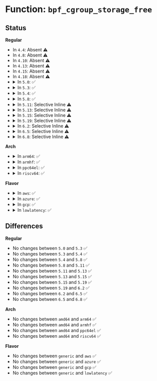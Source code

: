 # Function: <code>bpf_cgroup_storage_free</code>

## Status
<b>Regular</b>
<ul>
<li>
In <code>4.4</code>: Absent ⚠️
</li>
<li>
In <code>4.8</code>: Absent ⚠️
</li>
<li>
In <code>4.10</code>: Absent ⚠️
</li>
<li>
In <code>4.13</code>: Absent ⚠️
</li>
<li>
In <code>4.15</code>: Absent ⚠️
</li>
<li>
In <code>4.18</code>: Absent ⚠️
</li>
<li>
<details>
<summary>In <code>5.0</code>: ✅</summary>

```c
void bpf_cgroup_storage_free(struct bpf_cgroup_storage *storage);
```

**Collision:** Unique Global

**Inline:** No

**Transformation:** False

**Instances:**

```
In kernel/bpf/local_storage.c (ffffffff811d86f0)
Location: kernel/bpf/local_storage.c:520
Inline: False
Direct callers:
  - kernel/bpf/cgroup.c:__cgroup_bpf_detach
  - kernel/bpf/cgroup.c:__cgroup_bpf_detach
  - kernel/bpf/cgroup.c:__cgroup_bpf_attach
  - kernel/bpf/cgroup.c:__cgroup_bpf_attach
  - kernel/bpf/cgroup.c:__cgroup_bpf_attach
  - kernel/bpf/cgroup.c:__cgroup_bpf_attach
  - kernel/bpf/cgroup.c:__cgroup_bpf_attach
  - kernel/bpf/cgroup.c:__cgroup_bpf_attach
  - kernel/bpf/cgroup.c:__cgroup_bpf_attach
  - kernel/bpf/cgroup.c:__cgroup_bpf_attach
  - kernel/bpf/cgroup.c:__cgroup_bpf_attach
  - kernel/bpf/cgroup.c:__cgroup_bpf_attach
  - kernel/bpf/cgroup.c:cgroup_bpf_put
  - kernel/bpf/cgroup.c:cgroup_bpf_put
  - net/bpf/test_run.c:bpf_test_run
  - net/bpf/test_run.c:bpf_test_run
  - net/bpf/test_run.c:bpf_test_run
  - net/bpf/test_run.c:bpf_test_run
```
**Symbols:**

```
ffffffff811d86f0-ffffffff811d8775: bpf_cgroup_storage_free (STB_GLOBAL)
```
</details>
</li>
<li>
<details>
<summary>In <code>5.3</code>: ✅</summary>

```c
void bpf_cgroup_storage_free(struct bpf_cgroup_storage *storage);
```

**Collision:** Unique Global

**Inline:** No

**Transformation:** False

**Instances:**

```
In kernel/bpf/local_storage.c (ffffffff811ed1c0)
Location: kernel/bpf/local_storage.c:541
Inline: False
Direct callers:
  - kernel/bpf/cgroup.c:__cgroup_bpf_detach
  - kernel/bpf/cgroup.c:__cgroup_bpf_detach
  - kernel/bpf/cgroup.c:__cgroup_bpf_attach
  - kernel/bpf/cgroup.c:__cgroup_bpf_attach
  - kernel/bpf/cgroup.c:__cgroup_bpf_attach
  - kernel/bpf/cgroup.c:__cgroup_bpf_attach
  - kernel/bpf/cgroup.c:__cgroup_bpf_attach
  - kernel/bpf/cgroup.c:__cgroup_bpf_attach
  - kernel/bpf/cgroup.c:__cgroup_bpf_attach
  - kernel/bpf/cgroup.c:__cgroup_bpf_attach
  - kernel/bpf/cgroup.c:__cgroup_bpf_attach
  - kernel/bpf/cgroup.c:__cgroup_bpf_attach
  - kernel/bpf/cgroup.c:cgroup_bpf_release
  - kernel/bpf/cgroup.c:cgroup_bpf_release
  - net/bpf/test_run.c:bpf_test_run
  - net/bpf/test_run.c:bpf_test_run
  - net/bpf/test_run.c:bpf_test_run
  - net/bpf/test_run.c:bpf_test_run
```
**Symbols:**

```
ffffffff811ed1c0-ffffffff811ed245: bpf_cgroup_storage_free (STB_GLOBAL)
```
</details>
</li>
<li>
<details>
<summary>In <code>5.4</code>: ✅</summary>

```c
void bpf_cgroup_storage_free(struct bpf_cgroup_storage *storage);
```

**Collision:** Unique Global

**Inline:** No

**Transformation:** False

**Instances:**

```
In kernel/bpf/local_storage.c (ffffffff811f9910)
Location: kernel/bpf/local_storage.c:541
Inline: False
Direct callers:
  - kernel/bpf/cgroup.c:__cgroup_bpf_detach
  - kernel/bpf/cgroup.c:__cgroup_bpf_detach
  - kernel/bpf/cgroup.c:__cgroup_bpf_attach
  - kernel/bpf/cgroup.c:__cgroup_bpf_attach
  - kernel/bpf/cgroup.c:__cgroup_bpf_attach
  - kernel/bpf/cgroup.c:__cgroup_bpf_attach
  - kernel/bpf/cgroup.c:__cgroup_bpf_attach
  - kernel/bpf/cgroup.c:__cgroup_bpf_attach
  - kernel/bpf/cgroup.c:__cgroup_bpf_attach
  - kernel/bpf/cgroup.c:__cgroup_bpf_attach
  - kernel/bpf/cgroup.c:__cgroup_bpf_attach
  - kernel/bpf/cgroup.c:__cgroup_bpf_attach
  - kernel/bpf/cgroup.c:cgroup_bpf_release
  - kernel/bpf/cgroup.c:cgroup_bpf_release
  - net/bpf/test_run.c:bpf_test_run
  - net/bpf/test_run.c:bpf_test_run
  - net/bpf/test_run.c:bpf_test_run
  - net/bpf/test_run.c:bpf_test_run
```
**Symbols:**

```
ffffffff811f9910-ffffffff811f9995: bpf_cgroup_storage_free (STB_GLOBAL)
```
</details>
</li>
<li>
<details>
<summary>In <code>5.8</code>: ✅</summary>

```c
void bpf_cgroup_storage_free(struct bpf_cgroup_storage *storage);
```

**Collision:** Unique Global

**Inline:** No

**Transformation:** False

**Instances:**

```
In kernel/bpf/local_storage.c (ffffffff8121d790)
Location: kernel/bpf/local_storage.c:541
Inline: False
Direct callers:
  - kernel/bpf/cgroup.c:__cgroup_bpf_detach
  - kernel/bpf/cgroup.c:__cgroup_bpf_detach
  - kernel/bpf/cgroup.c:__cgroup_bpf_attach
  - kernel/bpf/cgroup.c:__cgroup_bpf_attach
  - kernel/bpf/cgroup.c:__cgroup_bpf_attach
  - kernel/bpf/cgroup.c:__cgroup_bpf_attach
  - kernel/bpf/cgroup.c:__cgroup_bpf_attach
  - kernel/bpf/cgroup.c:__cgroup_bpf_attach
  - kernel/bpf/cgroup.c:__cgroup_bpf_attach
  - kernel/bpf/cgroup.c:__cgroup_bpf_attach
  - kernel/bpf/cgroup.c:cgroup_bpf_release
  - kernel/bpf/cgroup.c:cgroup_bpf_release
  - net/bpf/test_run.c:bpf_test_run
  - net/bpf/test_run.c:bpf_test_run
  - net/bpf/test_run.c:bpf_test_run
  - net/bpf/test_run.c:bpf_test_run
```
**Symbols:**

```
ffffffff8121d790-ffffffff8121d815: bpf_cgroup_storage_free (STB_GLOBAL)
```
</details>
</li>
<li>
<details>
<summary>In <code>5.11</code>: Selective Inline ⚠️</summary>

```c
void bpf_cgroup_storage_free(struct bpf_cgroup_storage *storage);
```

**Collision:** Unique Global

**Inline:** Selective

**Transformation:** False

**Instances:**

```
In kernel/bpf/local_storage.c (ffffffff8121fe72)
Location: kernel/bpf/local_storage.c:545
Inline: True
Inline callers:
  - kernel/bpf/local_storage.c:cgroup_storage_map_free
Direct callers:
  - kernel/bpf/cgroup.c:__cgroup_bpf_attach
  - kernel/bpf/cgroup.c:__cgroup_bpf_attach
  - kernel/bpf/cgroup.c:__cgroup_bpf_attach
  - kernel/bpf/cgroup.c:__cgroup_bpf_attach
  - kernel/bpf/cgroup.c:__cgroup_bpf_attach
  - kernel/bpf/cgroup.c:__cgroup_bpf_attach
  - kernel/bpf/cgroup.c:cgroup_bpf_release
  - net/bpf/test_run.c:bpf_test_run
  - net/bpf/test_run.c:bpf_test_run
  - net/bpf/test_run.c:bpf_test_run
  - net/bpf/test_run.c:bpf_test_run
```
**Symbols:**

```
ffffffff812205a0-ffffffff812205df: bpf_cgroup_storage_free (STB_GLOBAL)
```
</details>
</li>
<li>
<details>
<summary>In <code>5.13</code>: Selective Inline ⚠️</summary>

```c
void bpf_cgroup_storage_free(struct bpf_cgroup_storage *storage);
```

**Collision:** Unique Global

**Inline:** Selective

**Transformation:** False

**Instances:**

```
In kernel/bpf/local_storage.c (ffffffff81223902)
Location: kernel/bpf/local_storage.c:546
Inline: True
Inline callers:
  - kernel/bpf/local_storage.c:cgroup_storage_map_free
Direct callers:
  - kernel/bpf/cgroup.c:__cgroup_bpf_attach
  - kernel/bpf/cgroup.c:__cgroup_bpf_attach
  - kernel/bpf/cgroup.c:__cgroup_bpf_attach
  - kernel/bpf/cgroup.c:__cgroup_bpf_attach
  - kernel/bpf/cgroup.c:__cgroup_bpf_attach
  - kernel/bpf/cgroup.c:__cgroup_bpf_attach
  - kernel/bpf/cgroup.c:cgroup_bpf_release
  - net/bpf/test_run.c:bpf_test_run
  - net/bpf/test_run.c:bpf_test_run
  - net/bpf/test_run.c:bpf_test_run
  - net/bpf/test_run.c:bpf_test_run
```
**Symbols:**

```
ffffffff81224030-ffffffff8122406f: bpf_cgroup_storage_free (STB_GLOBAL)
```
</details>
</li>
<li>
<details>
<summary>In <code>5.15</code>: Selective Inline ⚠️</summary>

```c
void bpf_cgroup_storage_free(struct bpf_cgroup_storage *storage);
```

**Collision:** Unique Global

**Inline:** Selective

**Transformation:** False

**Instances:**

```
In kernel/bpf/local_storage.c (ffffffff8125b732)
Location: kernel/bpf/local_storage.c:552
Inline: True
Inline callers:
  - kernel/bpf/local_storage.c:cgroup_storage_map_free
Direct callers:
  - kernel/bpf/cgroup.c:__cgroup_bpf_attach
  - kernel/bpf/cgroup.c:__cgroup_bpf_attach
  - kernel/bpf/cgroup.c:__cgroup_bpf_attach
  - kernel/bpf/cgroup.c:__cgroup_bpf_attach
  - kernel/bpf/cgroup.c:__cgroup_bpf_attach
  - kernel/bpf/cgroup.c:__cgroup_bpf_attach
  - kernel/bpf/cgroup.c:cgroup_bpf_release
  - net/bpf/test_run.c:bpf_test_run
  - net/bpf/test_run.c:bpf_test_run
  - net/bpf/test_run.c:bpf_test_run
  - net/bpf/test_run.c:bpf_test_run
```
**Symbols:**

```
ffffffff8125bf70-ffffffff8125bfaf: bpf_cgroup_storage_free (STB_GLOBAL)
```
</details>
</li>
<li>
<details>
<summary>In <code>5.19</code>: Selective Inline ⚠️</summary>

```c
void bpf_cgroup_storage_free(struct bpf_cgroup_storage *storage);
```

**Collision:** Unique Global

**Inline:** Selective

**Transformation:** False

**Instances:**

```
In kernel/bpf/local_storage.c (ffffffff812a5132)
Location: kernel/bpf/local_storage.c:552
Inline: True
Inline callers:
  - kernel/bpf/local_storage.c:cgroup_storage_map_free
  - kernel/bpf/local_storage.c:cgroup_storage_map_free
Direct callers:
  - kernel/bpf/cgroup.c:__cgroup_bpf_attach
  - kernel/bpf/cgroup.c:__cgroup_bpf_attach
  - kernel/bpf/cgroup.c:__cgroup_bpf_attach
  - kernel/bpf/cgroup.c:__cgroup_bpf_attach
  - kernel/bpf/cgroup.c:__cgroup_bpf_attach
  - kernel/bpf/cgroup.c:__cgroup_bpf_attach
  - kernel/bpf/cgroup.c:cgroup_bpf_release
  - net/bpf/test_run.c:bpf_test_run
  - net/bpf/test_run.c:bpf_test_run
  - net/bpf/test_run.c:bpf_test_run
  - net/bpf/test_run.c:bpf_test_run
```
**Symbols:**

```
ffffffff812a5b10-ffffffff812a5b73: bpf_cgroup_storage_free (STB_GLOBAL)
```
</details>
</li>
<li>
<details>
<summary>In <code>6.2</code>: Selective Inline ⚠️</summary>

```c
void bpf_cgroup_storage_free(struct bpf_cgroup_storage *storage);
```

**Collision:** Unique Global

**Inline:** Selective

**Transformation:** False

**Instances:**

```
In kernel/bpf/local_storage.c (ffffffff81302f12)
Location: kernel/bpf/local_storage.c:551
Inline: True
Inline callers:
  - kernel/bpf/local_storage.c:cgroup_storage_map_free
  - kernel/bpf/local_storage.c:cgroup_storage_map_free
Direct callers:
  - kernel/bpf/cgroup.c:__cgroup_bpf_attach
  - kernel/bpf/cgroup.c:__cgroup_bpf_attach
  - kernel/bpf/cgroup.c:__cgroup_bpf_attach
  - kernel/bpf/cgroup.c:__cgroup_bpf_attach
  - kernel/bpf/cgroup.c:__cgroup_bpf_attach
  - kernel/bpf/cgroup.c:__cgroup_bpf_attach
  - kernel/bpf/cgroup.c:cgroup_bpf_release
  - net/bpf/test_run.c:bpf_test_run
  - net/bpf/test_run.c:bpf_test_run
  - net/bpf/test_run.c:bpf_test_run
  - net/bpf/test_run.c:bpf_test_run
```
**Symbols:**

```
ffffffff81303b80-ffffffff81303be3: bpf_cgroup_storage_free (STB_GLOBAL)
```
</details>
</li>
<li>
<details>
<summary>In <code>6.5</code>: Selective Inline ⚠️</summary>

```c
void bpf_cgroup_storage_free(struct bpf_cgroup_storage *storage);
```

**Collision:** Unique Global

**Inline:** Selective

**Transformation:** False

**Instances:**

```
In kernel/bpf/local_storage.c (ffffffff813319b3)
Location: kernel/bpf/local_storage.c:558
Inline: True
Inline callers:
  - kernel/bpf/local_storage.c:cgroup_storage_map_free
  - kernel/bpf/local_storage.c:cgroup_storage_map_free
Direct callers:
  - kernel/bpf/cgroup.c:__cgroup_bpf_attach
  - kernel/bpf/cgroup.c:__cgroup_bpf_attach
  - kernel/bpf/cgroup.c:__cgroup_bpf_attach
  - kernel/bpf/cgroup.c:__cgroup_bpf_attach
  - kernel/bpf/cgroup.c:__cgroup_bpf_attach
  - kernel/bpf/cgroup.c:__cgroup_bpf_attach
  - kernel/bpf/cgroup.c:cgroup_bpf_release
  - net/bpf/test_run.c:bpf_test_run
  - net/bpf/test_run.c:bpf_test_run
  - net/bpf/test_run.c:bpf_test_run
  - net/bpf/test_run.c:bpf_test_run
```
**Symbols:**

```
ffffffff81332520-ffffffff81332577: bpf_cgroup_storage_free (STB_GLOBAL)
```
</details>
</li>
<li>
<details>
<summary>In <code>6.8</code>: Selective Inline ⚠️</summary>

```c
void bpf_cgroup_storage_free(struct bpf_cgroup_storage *storage);
```

**Collision:** Unique Global

**Inline:** Selective

**Transformation:** False

**Instances:**

```
In kernel/bpf/local_storage.c (ffffffff81355f53)
Location: kernel/bpf/local_storage.c:558
Inline: True
Inline callers:
  - kernel/bpf/local_storage.c:cgroup_storage_map_free
  - kernel/bpf/local_storage.c:cgroup_storage_map_free
Direct callers:
  - kernel/bpf/cgroup.c:__cgroup_bpf_attach
  - kernel/bpf/cgroup.c:__cgroup_bpf_attach
  - kernel/bpf/cgroup.c:__cgroup_bpf_attach
  - kernel/bpf/cgroup.c:__cgroup_bpf_attach
  - kernel/bpf/cgroup.c:__cgroup_bpf_attach
  - kernel/bpf/cgroup.c:__cgroup_bpf_attach
  - kernel/bpf/cgroup.c:cgroup_bpf_release
  - net/bpf/test_run.c:bpf_test_run
  - net/bpf/test_run.c:bpf_test_run
  - net/bpf/test_run.c:bpf_test_run
  - net/bpf/test_run.c:bpf_test_run
```
**Symbols:**

```
ffffffff81356af0-ffffffff81356b47: bpf_cgroup_storage_free (STB_GLOBAL)
```
</details>
</li>
</ul>
<b>Arch</b>
<ul>
<li>
<details>
<summary>In <code>arm64</code>: ✅</summary>

```c
void bpf_cgroup_storage_free(struct bpf_cgroup_storage *storage);
```

**Collision:** Unique Global

**Inline:** No

**Transformation:** False

**Instances:**

```
In kernel/bpf/local_storage.c (ffff80001027f2e0)
Location: kernel/bpf/local_storage.c:541
Inline: False
Direct callers:
  - kernel/bpf/cgroup.c:__cgroup_bpf_detach
  - kernel/bpf/cgroup.c:__cgroup_bpf_detach
  - kernel/bpf/cgroup.c:__cgroup_bpf_attach
  - kernel/bpf/cgroup.c:__cgroup_bpf_attach
  - kernel/bpf/cgroup.c:__cgroup_bpf_attach
  - kernel/bpf/cgroup.c:__cgroup_bpf_attach
  - kernel/bpf/cgroup.c:__cgroup_bpf_attach
  - kernel/bpf/cgroup.c:__cgroup_bpf_attach
  - kernel/bpf/cgroup.c:__cgroup_bpf_attach
  - kernel/bpf/cgroup.c:__cgroup_bpf_attach
  - kernel/bpf/cgroup.c:__cgroup_bpf_attach
  - kernel/bpf/cgroup.c:__cgroup_bpf_attach
  - kernel/bpf/cgroup.c:cgroup_bpf_release
  - kernel/bpf/cgroup.c:cgroup_bpf_release
  - net/bpf/test_run.c:bpf_test_run
  - net/bpf/test_run.c:bpf_test_run
  - net/bpf/test_run.c:bpf_test_run
  - net/bpf/test_run.c:bpf_test_run
```
**Symbols:**

```
ffff80001027f2e0-ffff80001027f388: bpf_cgroup_storage_free (STB_GLOBAL)
```
</details>
</li>
<li>
<details>
<summary>In <code>armhf</code>: ✅</summary>

```c
void bpf_cgroup_storage_free(struct bpf_cgroup_storage *storage);
```

**Collision:** Unique Global

**Inline:** No

**Transformation:** False

**Instances:**

```
In kernel/bpf/local_storage.c (c04b06d8)
Location: kernel/bpf/local_storage.c:541
Inline: False
Direct callers:
  - kernel/bpf/cgroup.c:__cgroup_bpf_detach
  - kernel/bpf/cgroup.c:__cgroup_bpf_detach
  - kernel/bpf/cgroup.c:__cgroup_bpf_attach
  - kernel/bpf/cgroup.c:__cgroup_bpf_attach
  - kernel/bpf/cgroup.c:__cgroup_bpf_attach
  - kernel/bpf/cgroup.c:__cgroup_bpf_attach
  - kernel/bpf/cgroup.c:__cgroup_bpf_attach
  - kernel/bpf/cgroup.c:__cgroup_bpf_attach
  - kernel/bpf/cgroup.c:__cgroup_bpf_attach
  - kernel/bpf/cgroup.c:__cgroup_bpf_attach
  - kernel/bpf/cgroup.c:__cgroup_bpf_attach
  - kernel/bpf/cgroup.c:__cgroup_bpf_attach
  - kernel/bpf/cgroup.c:cgroup_bpf_release
  - kernel/bpf/cgroup.c:cgroup_bpf_release
  - net/bpf/test_run.c:bpf_test_run
  - net/bpf/test_run.c:bpf_test_run
  - net/bpf/test_run.c:bpf_test_run
  - net/bpf/test_run.c:bpf_test_run
```
**Symbols:**

```
c04b06d8-c04b076c: bpf_cgroup_storage_free (STB_GLOBAL)
```
</details>
</li>
<li>
<details>
<summary>In <code>ppc64el</code>: ✅</summary>

```c
void bpf_cgroup_storage_free(struct bpf_cgroup_storage *storage);
```

**Collision:** Unique Global

**Inline:** No

**Transformation:** False

**Instances:**

```
In kernel/bpf/local_storage.c (c0000000003294a0)
Location: kernel/bpf/local_storage.c:541
Inline: False
Direct callers:
  - kernel/bpf/cgroup.c:__cgroup_bpf_detach
  - kernel/bpf/cgroup.c:__cgroup_bpf_detach
  - kernel/bpf/cgroup.c:__cgroup_bpf_attach
  - kernel/bpf/cgroup.c:__cgroup_bpf_attach
  - kernel/bpf/cgroup.c:__cgroup_bpf_attach
  - kernel/bpf/cgroup.c:__cgroup_bpf_attach
  - kernel/bpf/cgroup.c:__cgroup_bpf_attach
  - kernel/bpf/cgroup.c:__cgroup_bpf_attach
  - kernel/bpf/cgroup.c:__cgroup_bpf_attach
  - kernel/bpf/cgroup.c:__cgroup_bpf_attach
  - kernel/bpf/cgroup.c:__cgroup_bpf_attach
  - kernel/bpf/cgroup.c:__cgroup_bpf_attach
  - kernel/bpf/cgroup.c:cgroup_bpf_release
  - kernel/bpf/cgroup.c:cgroup_bpf_release
  - net/bpf/test_run.c:bpf_test_run
  - net/bpf/test_run.c:bpf_test_run
  - net/bpf/test_run.c:bpf_test_run
  - net/bpf/test_run.c:bpf_test_run
```
**Symbols:**

```
c0000000003294a0-c000000000329584: bpf_cgroup_storage_free (STB_GLOBAL)
```
</details>
</li>
<li>
<details>
<summary>In <code>riscv64</code>: ✅</summary>

```c
void bpf_cgroup_storage_free(struct bpf_cgroup_storage *storage);
```

**Collision:** Unique Global

**Inline:** No

**Transformation:** False

**Instances:**

```
In kernel/bpf/local_storage.c (ffffffe0001b5fda)
Location: kernel/bpf/local_storage.c:541
Inline: False
Direct callers:
  - kernel/bpf/cgroup.c:__cgroup_bpf_detach
  - kernel/bpf/cgroup.c:__cgroup_bpf_detach
  - kernel/bpf/cgroup.c:__cgroup_bpf_attach
  - kernel/bpf/cgroup.c:__cgroup_bpf_attach
  - kernel/bpf/cgroup.c:__cgroup_bpf_attach
  - kernel/bpf/cgroup.c:__cgroup_bpf_attach
  - kernel/bpf/cgroup.c:__cgroup_bpf_attach
  - kernel/bpf/cgroup.c:__cgroup_bpf_attach
  - kernel/bpf/cgroup.c:__cgroup_bpf_attach
  - kernel/bpf/cgroup.c:__cgroup_bpf_attach
  - kernel/bpf/cgroup.c:__cgroup_bpf_attach
  - kernel/bpf/cgroup.c:__cgroup_bpf_attach
  - kernel/bpf/cgroup.c:cgroup_bpf_release
  - kernel/bpf/cgroup.c:cgroup_bpf_release
  - net/bpf/test_run.c:bpf_test_run
  - net/bpf/test_run.c:bpf_test_run
  - net/bpf/test_run.c:bpf_test_run
  - net/bpf/test_run.c:bpf_test_run
```
**Symbols:**

```
ffffffe0001b5fda-ffffffe0001b605a: bpf_cgroup_storage_free (STB_GLOBAL)
```
</details>
</li>
</ul>
<b>Flavor</b>
<ul>
<li>
<details>
<summary>In <code>aws</code>: ✅</summary>

```c
void bpf_cgroup_storage_free(struct bpf_cgroup_storage *storage);
```

**Collision:** Unique Global

**Inline:** No

**Transformation:** False

**Instances:**

```
In kernel/bpf/local_storage.c (ffffffff811f1f30)
Location: kernel/bpf/local_storage.c:541
Inline: False
Direct callers:
  - kernel/bpf/cgroup.c:__cgroup_bpf_detach
  - kernel/bpf/cgroup.c:__cgroup_bpf_detach
  - kernel/bpf/cgroup.c:__cgroup_bpf_attach
  - kernel/bpf/cgroup.c:__cgroup_bpf_attach
  - kernel/bpf/cgroup.c:__cgroup_bpf_attach
  - kernel/bpf/cgroup.c:__cgroup_bpf_attach
  - kernel/bpf/cgroup.c:__cgroup_bpf_attach
  - kernel/bpf/cgroup.c:__cgroup_bpf_attach
  - kernel/bpf/cgroup.c:__cgroup_bpf_attach
  - kernel/bpf/cgroup.c:__cgroup_bpf_attach
  - kernel/bpf/cgroup.c:__cgroup_bpf_attach
  - kernel/bpf/cgroup.c:__cgroup_bpf_attach
  - kernel/bpf/cgroup.c:cgroup_bpf_release
  - kernel/bpf/cgroup.c:cgroup_bpf_release
  - net/bpf/test_run.c:bpf_test_run
  - net/bpf/test_run.c:bpf_test_run
  - net/bpf/test_run.c:bpf_test_run
  - net/bpf/test_run.c:bpf_test_run
```
**Symbols:**

```
ffffffff811f1f30-ffffffff811f1fb5: bpf_cgroup_storage_free (STB_GLOBAL)
```
</details>
</li>
<li>
<details>
<summary>In <code>azure</code>: ✅</summary>

```c
void bpf_cgroup_storage_free(struct bpf_cgroup_storage *storage);
```

**Collision:** Unique Global

**Inline:** No

**Transformation:** False

**Instances:**

```
In kernel/bpf/local_storage.c (ffffffff811e4c80)
Location: kernel/bpf/local_storage.c:541
Inline: False
Direct callers:
  - kernel/bpf/cgroup.c:__cgroup_bpf_detach
  - kernel/bpf/cgroup.c:__cgroup_bpf_detach
  - kernel/bpf/cgroup.c:__cgroup_bpf_attach
  - kernel/bpf/cgroup.c:__cgroup_bpf_attach
  - kernel/bpf/cgroup.c:__cgroup_bpf_attach
  - kernel/bpf/cgroup.c:__cgroup_bpf_attach
  - kernel/bpf/cgroup.c:__cgroup_bpf_attach
  - kernel/bpf/cgroup.c:__cgroup_bpf_attach
  - kernel/bpf/cgroup.c:__cgroup_bpf_attach
  - kernel/bpf/cgroup.c:__cgroup_bpf_attach
  - kernel/bpf/cgroup.c:__cgroup_bpf_attach
  - kernel/bpf/cgroup.c:__cgroup_bpf_attach
  - kernel/bpf/cgroup.c:cgroup_bpf_release
  - kernel/bpf/cgroup.c:cgroup_bpf_release
  - net/bpf/test_run.c:bpf_test_run
  - net/bpf/test_run.c:bpf_test_run
  - net/bpf/test_run.c:bpf_test_run
  - net/bpf/test_run.c:bpf_test_run
```
**Symbols:**

```
ffffffff811e4c80-ffffffff811e4d05: bpf_cgroup_storage_free (STB_GLOBAL)
```
</details>
</li>
<li>
<details>
<summary>In <code>gcp</code>: ✅</summary>

```c
void bpf_cgroup_storage_free(struct bpf_cgroup_storage *storage);
```

**Collision:** Unique Global

**Inline:** No

**Transformation:** False

**Instances:**

```
In kernel/bpf/local_storage.c (ffffffff811efd00)
Location: kernel/bpf/local_storage.c:541
Inline: False
Direct callers:
  - kernel/bpf/cgroup.c:__cgroup_bpf_detach
  - kernel/bpf/cgroup.c:__cgroup_bpf_detach
  - kernel/bpf/cgroup.c:__cgroup_bpf_attach
  - kernel/bpf/cgroup.c:__cgroup_bpf_attach
  - kernel/bpf/cgroup.c:__cgroup_bpf_attach
  - kernel/bpf/cgroup.c:__cgroup_bpf_attach
  - kernel/bpf/cgroup.c:__cgroup_bpf_attach
  - kernel/bpf/cgroup.c:__cgroup_bpf_attach
  - kernel/bpf/cgroup.c:__cgroup_bpf_attach
  - kernel/bpf/cgroup.c:__cgroup_bpf_attach
  - kernel/bpf/cgroup.c:__cgroup_bpf_attach
  - kernel/bpf/cgroup.c:__cgroup_bpf_attach
  - kernel/bpf/cgroup.c:cgroup_bpf_release
  - kernel/bpf/cgroup.c:cgroup_bpf_release
  - net/bpf/test_run.c:bpf_test_run
  - net/bpf/test_run.c:bpf_test_run
  - net/bpf/test_run.c:bpf_test_run
  - net/bpf/test_run.c:bpf_test_run
```
**Symbols:**

```
ffffffff811efd00-ffffffff811efd85: bpf_cgroup_storage_free (STB_GLOBAL)
```
</details>
</li>
<li>
<details>
<summary>In <code>lowlatency</code>: ✅</summary>

```c
void bpf_cgroup_storage_free(struct bpf_cgroup_storage *storage);
```

**Collision:** Unique Global

**Inline:** No

**Transformation:** False

**Instances:**

```
In kernel/bpf/local_storage.c (ffffffff811fe210)
Location: kernel/bpf/local_storage.c:541
Inline: False
Direct callers:
  - kernel/bpf/cgroup.c:__cgroup_bpf_detach
  - kernel/bpf/cgroup.c:__cgroup_bpf_detach
  - kernel/bpf/cgroup.c:__cgroup_bpf_attach
  - kernel/bpf/cgroup.c:__cgroup_bpf_attach
  - kernel/bpf/cgroup.c:__cgroup_bpf_attach
  - kernel/bpf/cgroup.c:__cgroup_bpf_attach
  - kernel/bpf/cgroup.c:__cgroup_bpf_attach
  - kernel/bpf/cgroup.c:__cgroup_bpf_attach
  - kernel/bpf/cgroup.c:__cgroup_bpf_attach
  - kernel/bpf/cgroup.c:__cgroup_bpf_attach
  - kernel/bpf/cgroup.c:__cgroup_bpf_attach
  - kernel/bpf/cgroup.c:__cgroup_bpf_attach
  - kernel/bpf/cgroup.c:cgroup_bpf_release
  - kernel/bpf/cgroup.c:cgroup_bpf_release
  - net/bpf/test_run.c:bpf_test_run
  - net/bpf/test_run.c:bpf_test_run
  - net/bpf/test_run.c:bpf_test_run
  - net/bpf/test_run.c:bpf_test_run
```
**Symbols:**

```
ffffffff811fe210-ffffffff811fe295: bpf_cgroup_storage_free (STB_GLOBAL)
```
</details>
</li>
</ul>

## Differences
<b>Regular</b>
<ul>
<li>
No changes between <code>5.0</code> and <code>5.3</code> ✅
</li>
<li>
No changes between <code>5.3</code> and <code>5.4</code> ✅
</li>
<li>
No changes between <code>5.4</code> and <code>5.8</code> ✅
</li>
<li>
No changes between <code>5.8</code> and <code>5.11</code> ✅
</li>
<li>
No changes between <code>5.11</code> and <code>5.13</code> ✅
</li>
<li>
No changes between <code>5.13</code> and <code>5.15</code> ✅
</li>
<li>
No changes between <code>5.15</code> and <code>5.19</code> ✅
</li>
<li>
No changes between <code>5.19</code> and <code>6.2</code> ✅
</li>
<li>
No changes between <code>6.2</code> and <code>6.5</code> ✅
</li>
<li>
No changes between <code>6.5</code> and <code>6.8</code> ✅
</li>
</ul>
<b>Arch</b>
<ul>
<li>
No changes between <code>amd64</code> and <code>arm64</code> ✅
</li>
<li>
No changes between <code>amd64</code> and <code>armhf</code> ✅
</li>
<li>
No changes between <code>amd64</code> and <code>ppc64el</code> ✅
</li>
<li>
No changes between <code>amd64</code> and <code>riscv64</code> ✅
</li>
</ul>
<b>Flavor</b>
<ul>
<li>
No changes between <code>generic</code> and <code>aws</code> ✅
</li>
<li>
No changes between <code>generic</code> and <code>azure</code> ✅
</li>
<li>
No changes between <code>generic</code> and <code>gcp</code> ✅
</li>
<li>
No changes between <code>generic</code> and <code>lowlatency</code> ✅
</li>
</ul>
